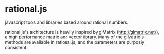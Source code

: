 rational.js
===========

javascript tools and libraries based around rational numbers.

rational.js's architecture is heavily inspired by glMatrix (http://glmatrix.net/), a high performance matrix and vector library. Many of the glMatrix's methods are available in rational.js, and the parameters are purposly consistent.
